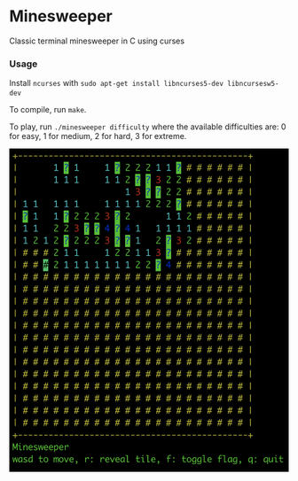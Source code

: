 # Minesweeper
Classic terminal minesweeper in C using curses

### Usage
Install `ncurses` with `sudo apt-get install libncurses5-dev libncursesw5-dev`

To compile, run `make`. 

To play, run `./minesweeper difficulty` where the available difficulties are: 0 for easy, 1 for medium, 2 for hard, 3 for extreme.

![minesweeper game](images/minesweeper.png)
